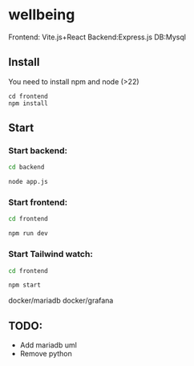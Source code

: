 # wellbeing

Frontend: Vite.js+React
Backend:Express.js
DB:Mysql

## Install
You need to install npm and node (>22)
```
cd frontend
npm install 
```

## Start
### Start backend: 
```bash
cd backend 

node app.js
```

### Start frontend:
```bash
cd frontend

npm run dev
```

### Start Tailwind watch:
```bash
cd frontend

npm start
```

docker/mariadb
docker/grafana

## TODO:
- Add mariadb uml 
- Remove python
